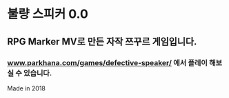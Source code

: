 # 불량 스피커 0.0
## RPG Marker MV로 만든 자작 쯔꾸르 게임입니다.
### www.parkhana.com/games/defective-speaker/ 에서 플레이 해보실 수 있습니다.

Made in 2018

